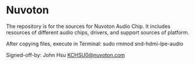 # Nuvoton
The repository is for the sources for Nuvoton Audio Chip.
It includes resources of different audio chips, drivers,
and support sources of platform.

After copying files, execute in Terminal:
sudo rmmod snd-hdmi-lpe-audio

Signed-off-by: John Hsu <KCHSU0@nuvoton.com>
